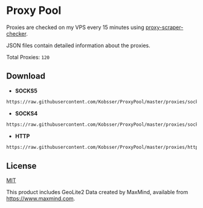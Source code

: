# Proxy Pool

Proxies are checked on my VPS every 15 minutes using [proxy-scraper-checker](https://github.com/monosans/proxy-scraper-checker).

JSON files contain detailed information about the proxies.

Total Proxies: `120`


## Download

- **SOCKS5**

```bash
https://raw.githubusercontent.com/Kobsser/ProxyPool/master/proxies/socks5.txt
```

- **SOCKS4**

```bash
https://raw.githubusercontent.com/Kobsser/ProxyPool/master/proxies/socks4.txt
```

- **HTTP**

```bash
https://raw.githubusercontent.com/Kobsser/ProxyPool/master/proxies/http.txt
```

## License

[MIT](LICENSE)

This product includes GeoLite2 Data created by MaxMind, available from <https://www.maxmind.com>.